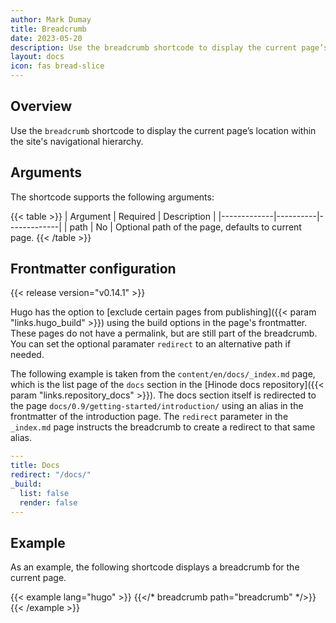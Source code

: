 ```yaml
---
author: Mark Dumay
title: Breadcrumb
date: 2023-05-20
description: Use the breadcrumb shortcode to display the current page’s location within the site's navigational hierarchy.
layout: docs
icon: fas bread-slice
---
```


## Overview

Use the `breadcrumb` shortcode to display the current page’s location within the site's navigational hierarchy.

## Arguments

The shortcode supports the following arguments:

{{< table >}}
| Argument    | Required | Description |
|-------------|----------|-------------|
| path        | No       | Optional path of the page, defaults to current page.
{{< /table >}}

## Frontmatter configuration

{{< release version="v0.14.1" >}}

Hugo has the option to [exclude certain pages from publishing]({{< param "links.hugo_build" >}}) using the build options in the page's frontmatter. These pages do not have a permalink, but are still part of the breadcrumb. You can set the optional paramater `redirect` to an alternative path if needed.

The following example is taken from the `content/en/docs/_index.md` page, which is the list page of the `docs` section in the [Hinode docs repository]({{< param "links.repository_docs" >}}). The docs section itself is redirected to the page `docs/0.9/getting-started/introduction/` using an alias in the frontmatter of the introduction page. The `redirect` parameter in the `_index.md` page instructs the breadcrumb to create a redirect to that same alias.

```yaml
---
title: Docs
redirect: "/docs/"
_build:
  list: false
  render: false
---
```

## Example

As an example, the following shortcode displays a breadcrumb for the current page.

<!-- markdownlint-disable MD037 -->
{{< example lang="hugo" >}}
{{</* breadcrumb path="breadcrumb" */>}}
{{< /example >}}
<!-- markdownlint-enable MD037 -->
